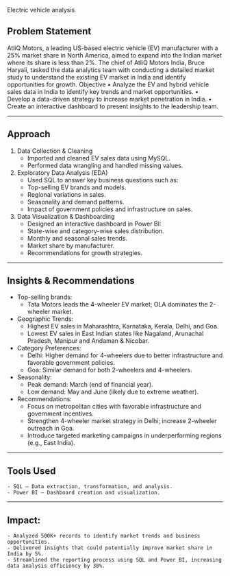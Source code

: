 Electric vehicle analysis

## Problem Statement
AtliQ Motors, a leading US-based electric vehicle (EV) manufacturer with a 25% market share in North America, aimed to expand into the Indian market where its share is less than 2%. The chief of AtliQ Motors India, Bruce Haryali, tasked the data analytics team with conducting a detailed market study to understand the existing EV market in India and identify opportunities for growth.
Objective
•	Analyze the EV and hybrid vehicle sales data in India to identify key trends and market opportunities.
•	Develop a data-driven strategy to increase market penetration in India.
•	Create an interactive dashboard to present insights to the leadership team.
________________________________________
## Approach
1.	Data Collection & Cleaning
	- Imported and cleaned EV sales data using MySQL.
	- Performed data wrangling and handled missing values.
2.	Exploratory Data Analysis (EDA)
	- Used SQL to answer key business questions such as: 
	- Top-selling EV brands and models.
	- Regional variations in sales.
	- Seasonality and demand patterns.
	- Impact of government policies and infrastructure on sales.
3.	Data Visualization & Dashboarding
	- Designed an interactive dashboard in Power BI: 
	- State-wise and category-wise sales distribution.
	- Monthly and seasonal sales trends.
	- Market share by manufacturer.
	- Recommendations for growth strategies.
________________________________________
## Insights & Recommendations
- Top-selling brands:
	- Tata Motors leads the 4-wheeler EV market; OLA dominates the 2-wheeler market.
- Geographic Trends:
	- Highest EV sales in Maharashtra, Karnataka, Kerala, Delhi, and Goa.
	- Lowest EV sales in East Indian states like Nagaland, Arunachal Pradesh, Manipur and Andaman & Nicobar.
- Category Preferences:
	- Delhi: Higher demand for 4-wheelers due to better infrastructure and favorable government policies.
	- Goa: Similar demand for both 2-wheelers and 4-wheelers.
- Seasonality:
	- Peak demand: March (end of financial year).
	- Low demand: May and June (likely due to extreme weather).
- Recommendations:
	- Focus on metropolitan cities with favorable infrastructure and government incentives.
	- Strengthen 4-wheeler market strategy in Delhi; increase 2-wheeler outreach in Goa.
	- Introduce targeted marketing campaigns in underperforming regions (e.g., East India).
________________________________________
## Tools Used
	- SQL – Data extraction, transformation, and analysis.
	- Power BI – Dashboard creation and visualization.
________________________________________
## Impact:
	- Analyzed 500K+ records to identify market trends and business opportunities.
	- Delivered insights that could potentially improve market share in India by 5%.
	- Streamlined the reporting process using SQL and Power BI, increasing data analysis efficiency by 30%.


